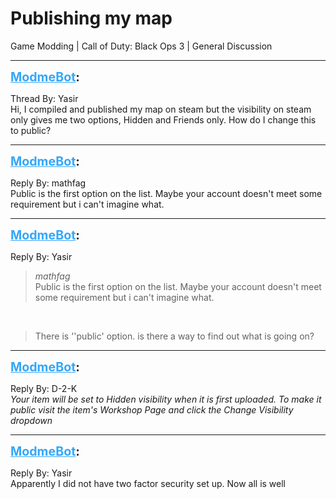 # Publishing my map
Game Modding | Call of Duty: Black Ops 3 | General Discussion

---
<strong style="font-size: 1.4em;"><span style="text-decoration: underline;text-decoration-color: #34a7f9;"><span style="color:#34a7f9;">ModmeBot</span></span>:</strong>

<p>Thread By: Yasir<br />Hi, I compiled and published my map on steam but the visibility on steam only gives me two options, Hidden and Friends only. How do I change this to public?</p>

---
<strong style="font-size: 1.4em;"><span style="text-decoration: underline;text-decoration-color: #34a7f9;"><span style="color:#34a7f9;">ModmeBot</span></span>:</strong>

<p>Reply By: mathfag<br />Public is the first option on the list. Maybe your account doesn&#39;t meet some requirement but i can&#39;t imagine what.</p>

---
<strong style="font-size: 1.4em;"><span style="text-decoration: underline;text-decoration-color: #34a7f9;"><span style="color:#34a7f9;">ModmeBot</span></span>:</strong>

<p>Reply By: Yasir<br /><blockquote><em>mathfag</em><br />Public is the first option on the list. Maybe your account doesn&#39;t meet some requirement but i can&#39;t imagine what.</blockquote><br /><blockquote>There is &#39;&#39;public&#39; option. is there a way to find out what is going on?</blockquote></p>

---
<strong style="font-size: 1.4em;"><span style="text-decoration: underline;text-decoration-color: #34a7f9;"><span style="color:#34a7f9;">ModmeBot</span></span>:</strong>

<p>Reply By: D-2-K<br /><em>Your item will be set to Hidden visibility when it is first uploaded. To make it public visit the item&#39;s Workshop Page and click the Change Visibility dropdown </em></p>

---
<strong style="font-size: 1.4em;"><span style="text-decoration: underline;text-decoration-color: #34a7f9;"><span style="color:#34a7f9;">ModmeBot</span></span>:</strong>

<p>Reply By: Yasir<br />Apparently I did not have two factor security set up. Now all is well</p>
